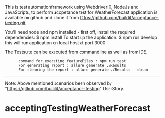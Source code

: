 This is test automationframework using WebdriverIO, NodeJs and JavaScripts, to perform accpetance test for WeatherForecast application is available on github and clone it from https://github.com/buildit/acceptance-testing.git 

You'll need node and npm installed - first off, install the required dependencies:
          $ npm install
          To start up the application:
          $ npm run develop 
          this will run application on local host at port 3000

The Testsuite can be executed from commandline as well as from IDE. 

          command for executing featureFiles : npm run test
          For generating report : allure generate ./Results 
          For cleaning the report : allure generate ./Results --clean

----------------------------------------------------------------
    
Note: Above mentioned scenarios been observed by "https://github.com/buildit/acceptance-testing" UserStory.


# acceptingTestingWeatherForecast
